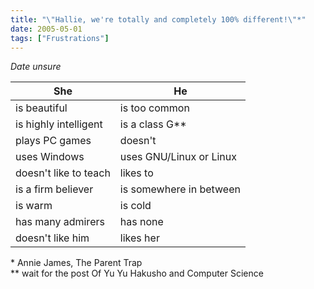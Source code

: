 ```yaml
---
title: "\"Hallie, we're totally and completely 100% different!\"*"
date: 2005-05-01
tags: ["Frustrations"]
---
```


*Date unsure*

| She | He |
| - | - |
| is beautiful | is too common |
| is highly intelligent | is a class G** |
| plays PC games | doesn't |
| uses Windows | uses GNU/Linux or Linux |
| doesn't like to teach | likes to |
| is a firm believer | is somewhere in between |
| is warm | is cold |
| has many admirers | has none |
| doesn't like him | likes her |

\* Annie James, The Parent Trap  
** wait for the post Of Yu Yu Hakusho and Computer Science